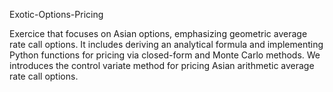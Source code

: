 Exotic-Options-Pricing

Exercice that focuses on Asian options, emphasizing geometric average rate call options. It includes deriving an analytical formula and implementing Python functions for pricing via closed-form and Monte Carlo methods. We introduces the control variate method for pricing Asian arithmetic average rate call options.
